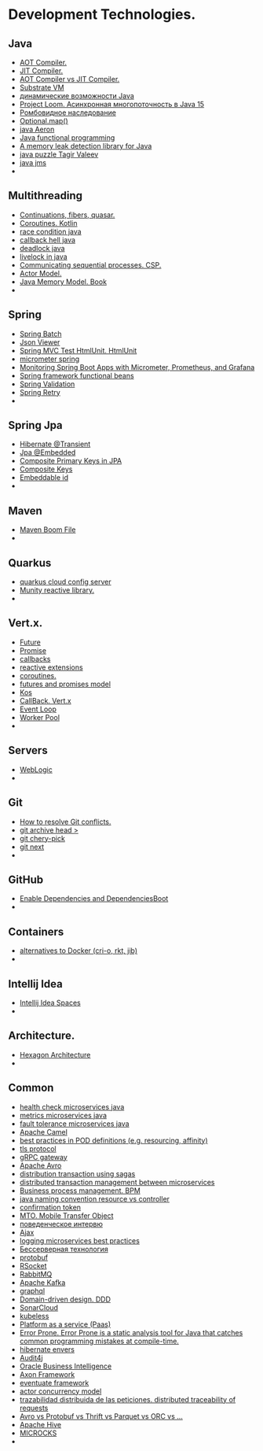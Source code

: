 # Development Technologies.

## Java
* [AOT Compiler.](https://www.google.com/search?newwindow=1&safe=active&sxsrf=ALeKk031V3ilfgWf2j-fVm5aWS8rcxtJ2w%3A1583922077104&ei=nbtoXuCBBoXDlwSGr6egBg&q=aot+compiler&oq=aot+compiler&gs_l=psy-ab.3..0i71l8.0.0..26370614...0.2..0.0.0.......0......gws-wiz.eY3szspa3cM&ved=0ahUKEwigxIfGmZLoAhWF4YUKHYbXCWQQ4dUDCAs&uact=5)
* [JIT Compiler.](https://www.google.com/search?newwindow=1&safe=active&sxsrf=ALeKk03JwtkS-Egkb4A2d84a8P08nYTh-w%3A1583948506133&ei=2iJpXprkB9ycjLsP-7udyAw&q=jit+compiler&oq=jit+compiler&gs_l=psy-ab.3..35i39j0i7i30l9.11112.12026..12549...0.2..0.131.1203.6j6......0....1..gws-wiz.......0i71.Q6cCH9_sx_w&ved=0ahUKEwiaubOA_JLoAhVcDmMBHftdB8kQ4dUDCAs&uact=5)
* [AOT Compiler vs JIT Compiler.](https://www.google.com/search?newwindow=1&safe=active&sxsrf=ALeKk03JwtkS-Egkb4A2d84a8P08nYTh-w%3A1583948506133&ei=2iJpXprkB9ycjLsP-7udyAw&q=aot+compiler+vs+jit+compiler&oq=aot+compiler+vs+jit+compiler&gs_l=psy-ab.12..0i71l8.0.0..30877...0.3..0.0.0.......0......gws-wiz.YCeXcXPRxNU&ved=0ahUKEwiaubOA_JLoAhVcDmMBHftdB8kQ4dUDCAs)
* [Substrate VM](https://www.google.com/search?newwindow=1&safe=active&sxsrf=ALeKk02OS2CUJMGNGoYMnJGcwmZRnt-fKA%3A1583948580511&ei=JCNpXpbsHofgUbG_uDA&q=Substrate+VM)
* [динамические возможности Java](https://www.google.com/search?newwindow=1&safe=active&sxsrf=ALeKk012YlgJrVkBxvJDvhwOUHgADtAtYA%3A1583922077113&ei=nbtoXr2uBtCKlwSB6KRo&q=%D0%B4%D0%B8%D0%BD%D0%B0%D0%BC%D0%B8%D1%87%D0%B5%D1%81%D0%BA%D0%B8%D0%B5+%D0%B2%D0%BE%D0%B7%D0%BC%D0%BE%D0%B6%D0%BD%D0%BE%D1%81%D1%82%D0%B8+Java&oq=%D0%B4%D0%B8%D0%BD%D0%B0%D0%BC%D0%B8%D1%87%D0%B5%D1%81%D0%BA%D0%B8%D0%B5+%D0%B2%D0%BE%D0%B7%D0%BC%D0%BE%D0%B6%D0%BD%D0%BE%D1%81%D1%82%D0%B8+Java&gs_l=psy-ab.12..0i71l8.0.0..26521073...0.2..0.0.0.......0......gws-wiz.FAf1Snzs7KA&ved=0ahUKEwj98IfGmZLoAhVQxYUKHQE0CQ0Q4dUDCAs)
* [Project Loom. Асинхронная многопоточность в Java 15]()
* [Ромбовидное наследование]()
* [Optional.map()]()
* [java Aeron]()
* [Java functional programming]()
* [A memory leak detection library for Java]()
* [java puzzle Tagir Valeev]()
* [java jms]()
* []()

## Multithreading
* [Continuations, fibers, quasar.]()
* [Coroutines. Kotlin]()
* [race condition java]()
* [callback hell java]()
* [deadlock java]()
* [livelock in java]()
* [Communicating sequential processes. CSP.]()
* [Actor Model.]()
* [Java Memory Model. Book]()
* []()

## Spring
* [Spring Batch]()
* [Json Viewer]()
* [Spring MVC Test HtmlUnit. HtmlUnit]()
* [micrometer spring]()
* [Monitoring Spring Boot Apps with Micrometer, Prometheus, and Grafana](https://stackabuse.com/monitoring-spring-boot-apps-with-micrometer-prometheus-and-grafana/)
* [Spring framework functional beans]()
* [Spring Validation]()
* [Spring Retry]()
* []()

## Spring Jpa
* [Hibernate @Transient]()
* [Jpa @Embedded]()
* [Composite Primary Keys in JPA]()
* [Composite Keys]()
* [Embeddable id]()  
* []()

## Maven
* [Maven Boom File]()
* []()

## Quarkus
* [quarkus cloud config server](https://www.google.com/search?newwindow=1&safe=active&sxsrf=ALeKk017tGDwHdVPYSjFJKnXJkEgptOiKQ%3A1583948304685&ei=ECJpXtO2KanKgwfK871I&q=quarkus+cloud+config+server&oq=quarkus+cloud+config+server&gs_l=psy-ab.3...1495.11031..11404...0.2..0.121.2436.11j13......0....1..gws-wiz.......0i71j35i39j0j0i22i30j0i333j0i203j35i305i39j0i7i30j0i8i7i30j0i13j0i13i30.tx08xE5fb_I&ved=0ahUKEwjT_qug-5LoAhUp5eAKHcp5DwkQ4dUDCAs&uact=5)
* [Munity reactive library.]()
* []()


## Vert.x.
* [Future]()
* [Promise]()
* [callbacks]() 
* [reactive extensions]() 
* [coroutines.]()
* [futures and promises model]()
* [Kos](https://skullabs.github.io/kos/)
* [CallBack. Vert.x]()
* [Event Loop]()
* [Worker Pool]()
* []()

## Servers
* [WebLogic](https://www.google.com/search?q=WebLogic&oq=WebLogic&aqs=chrome..69i57j69i65&sourceid=chrome&ie=UTF-8)
* []()

## Git
* [How to resolve Git conflicts.]()
* [git archive head >]()
* [git chery-pick]()
* [git next]()
* []()

## GitHub
* [Enable Dependencies and DependenciesBoot]()
* []()

## Containers
* [alternatives to Docker (cri-o, rkt, jib)]()
* []()

## Intellij Idea
* [Intellij Idea Spaces]()
* []()

## Architecture.
* [Hexagon Architecture]()
* []()

## Common
* [health check microservices java](https://www.google.com/search?q=health+check+microservices+java&newwindow=1&safe=active&sxsrf=ALeKk02rfmmOJkmi069K8pb_OJYes9NrdQ:1585329168679&source=lnms&sa=X&ved=0ahUKEwiMyM2vk7voAhXYAGMBHdjuCPIQ_AUICSgA&biw=2560&bih=1314&dpr=1)
* [metrics microservices java](https://www.google.com/search?q=metrics+microservices+java&newwindow=1&safe=active&hl=en-GB&sxsrf=ALeKk03cCJcSrLBfZjMuDklpKe_H4voKGQ:1585329261985&source=lnms&sa=X&ved=0ahUKEwil0ozck7voAhVVAWMBHd5RCv8Q_AUICSgA&biw=2560&bih=1314&dpr=1)
* [fault tolerance microservices java](https://www.google.com/search?q=fault+tolerance+microservices+java&newwindow=1&safe=active&hl=en-GB&sxsrf=ALeKk03VD2lskqqOgqlscvwHsUIbmT4zJw:1585329324060&source=lnms&sa=X&ved=0ahUKEwjRptn5k7voAhXr0eAKHbdPAtEQ_AUICSgA&biw=2560&bih=1314&dpr=1)
* [Apache Camel]()
* [best practices in POD definitions (e.g. resourcing, affinity)]()
* [tls protocol]()
* [gRPC gateway]()
* [Apache Avro]()
* [distribution transaction using sagas]()
* [distributed transaction management between microservices]()
* [Business process management. BPM]()
* [java naming convention resource vs controller]()
* [confirmation token]()
* [MTO. Mobile Transfer Object]()
* [поведенческое интервю]()
* [Ajax]()
* [logging microservices best practices](https://www.google.com/search?q=logging+microservices+best+practices&oq=loging+microservices&aqs=chrome.2.69i57j0l7.13959j0j7&sourceid=chrome&ie=UTF-8)
* [Бессерверная технология](https://aws.amazon.com/ru/serverless/)
* [protobuf](https://www.google.com/search?q=protobuf&oq=protobuf&aqs=chrome..69i57j0l7.3050j0j7&sourceid=chrome&ie=UTF-8)
* [RSocket]()
* [RabbitMQ]()
* [Apache Kafka]()
* [graphql](https://www.google.com/search?newwindow=1&safe=active&sxsrf=ALeKk02UfiSsZdp1_m8FqJIzxHofWWQXjg%3A1591699714337&ei=AmnfXuKHFIm8a4vPs-gK&q=graphql&oq=graphql&gs_lcp=CgZwc3ktYWIQAzIECCMQJzIECCMQJzICCAAyBwgAEBQQhwIyBwgAEBQQhwIyAggAMgIIADICCAAyAggAMgIIADoECAAQR1DxE1ikJGCyKWgAcAF4AIABaogBxgmSAQQxNC4xmAEAoAEBqgEHZ3dzLXdpeg&sclient=psy-ab&ved=0ahUKEwjikL_Ax_TpAhUJ3hoKHYvnDK0Q4dUDCAw&uact=5)
* [Domain-driven design. DDD](https://www.google.com/search?q=DDD&oq=DDD&aqs=chrome..69i57j69i65&sourceid=chrome&ie=UTF-8)
* [SonarCloud]()
* [kubeless]()
* [Platform as a service (Paas)]()
* [Error Prone. Error Prone is a static analysis tool for Java that catches common programming mistakes at compile-time.]()
* [hibernate envers]()
* [Audit4j]()
* [Oracle Business Intelligence]()
* [Axon Framework]()
* [eventuate framework]()
* [actor concurrency model]()
* [trazabilidad distribuida de las peticiones. distributed traceability of requests]()
* [Avro vs Protobuf vs Thrift vs Parquet vs ORC vs ...]()
* [Apache Hive]()
* [MICROCKS](https://microcks.io/)
* []()






